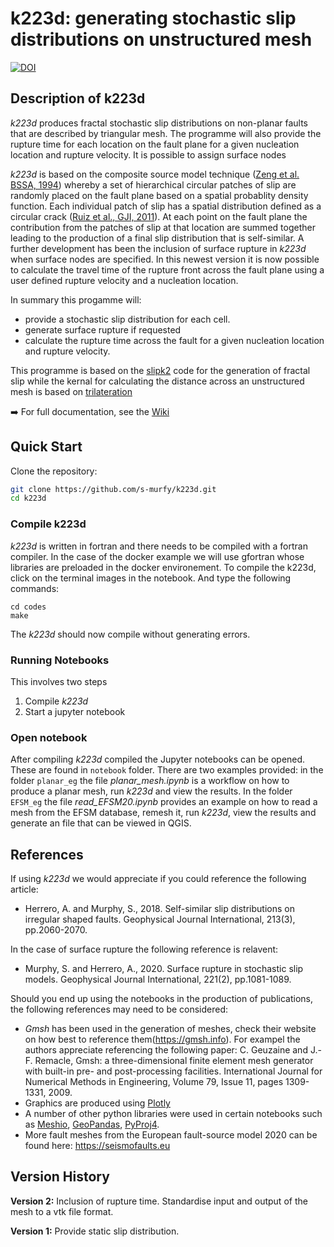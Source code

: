 
# k223d: generating stochastic slip distributions on unstructured mesh

[![DOI](https://zenodo.org/badge/111907406.svg)](https://doi.org/10.5281/zenodo.7525448)



## Description of k223d

_k223d_ produces fractal stochastic slip distributions on non-planar faults that are described by triangular mesh. The programme will also provide the rupture time for each location on the fault plane for a given nucleation location and rupture velocity. It is possible to assign surface nodes 

_k223d_ is based on the composite source model technique ([Zeng et al. BSSA, 1994](https://agupubs.onlinelibrary.wiley.com/doi/abs/10.1029/94GL00367)) whereby a set of hierarchical circular patches of slip are randomly placed on the fault plane based on a spatial probablity density function. Each individual patch of slip has a spatial distribution defined as a circular crack ([Ruiz et al., GJI, 2011](https://academic.oup.com/gji/article/186/1/226/697919)). At each point on the fault plane the contribution from the patches of slip at that location are summed together leading to the production of a final slip distribution that is self-similar. A further development has been the inclusion of surface rupture in _k223d_ when surface nodes are specified. In this newest version it is now possible to calculate the travel time of the rupture front across the fault plane using a user defined rupture velocity and a nucleation location.  

In summary this progamme will:
- provide a stochastic slip distribution for each cell. 
- generate surface rupture if requested
- calculate the rupture time across the fault for a given nucleation location and rupture velocity. 

This programme is based on the [slipk2](https://github.com/andherit/slipk2) code for the generation of fractal slip while the kernal for calculating the distance across an unstructured mesh is based on [trilateration](https://github.com/andherit/trilateration)


➡️ For full documentation, see the [Wiki](https://github.com/s-murfy/k223d/wiki)


## Quick Start
Clone the repository:
```bash
git clone https://github.com/s-murfy/k223d.git
cd k223d
```

### Compile k223d
_k223d_ is written in fortran and there needs to be compiled with a fortran compiler. In the case of the docker example we will use gfortran whose libraries are preloaded in the docker environement. To compile the k223d, click on the terminal images in the notebook. And type the following commands:
```
cd codes 
make 
```
The _k223d_ should now compile without generating errors. 


### Running Notebooks
This involves two steps 
1. Compile _k223d_
2. Start a jupyter notebook

### Open notebook 
After compiling _k223d_ compiled the Jupyter notebooks can be opened. These are found in `notebook` folder. There are two examples provided: in the folder `planar_eg` the file _planar_mesh.ipynb_ is a workflow on how to produce a planar mesh, run _k223d_ and view the results. In the folder `EFSM_eg` the file _read_EFSM20.ipynb_ provides an example on how to read a mesh from the EFSM database, remesh it, run _k223d_, view the results and generate an file that can be viewed in QGIS. 



## References 
If using _k223d_ we would appreciate if you could reference the following article:
- Herrero, A. and Murphy, S., 2018. Self-similar slip distributions on irregular shaped faults. Geophysical Journal International, 213(3), pp.2060-2070.

In the case of surface rupture the following reference is relavent:
- Murphy, S. and Herrero, A., 2020. Surface rupture in stochastic slip models. Geophysical Journal International, 221(2), pp.1081-1089.

Should you end up using the notebooks in the production of publications, the following references may need to be considered: 
- _Gmsh_ has been used in the generation of meshes, check their website on how best to reference them(https://gmsh.info). For exampel the authors appreciate referencing the following paper: C. Geuzaine and J.-F. Remacle, Gmsh: a three-dimensional finite element mesh generator with built-in pre- and post-processing facilities. International Journal for Numerical Methods in Engineering, Volume 79, Issue 11, pages 1309-1331, 2009.
- Graphics are produced using [Plotly](https://plotly.com/chart-studio-help/citations/)
- A number of other python libraries were used in certain notebooks such as [Meshio](https://zenodo.org/records/1288334), [GeoPandas](https://zenodo.org/records/3946761#.Xy24LC2ZPOQ), [PyProj4](https://zenodo.org/records/4571637).
- More fault meshes from the European fault-source model 2020 can be found here:  https://seismofaults.eu



## Version History 
**Version 2:** Inclusion of rupture time. Standardise input and output of the mesh to a vtk file format. 

**Version 1:** Provide static slip distribution. 


